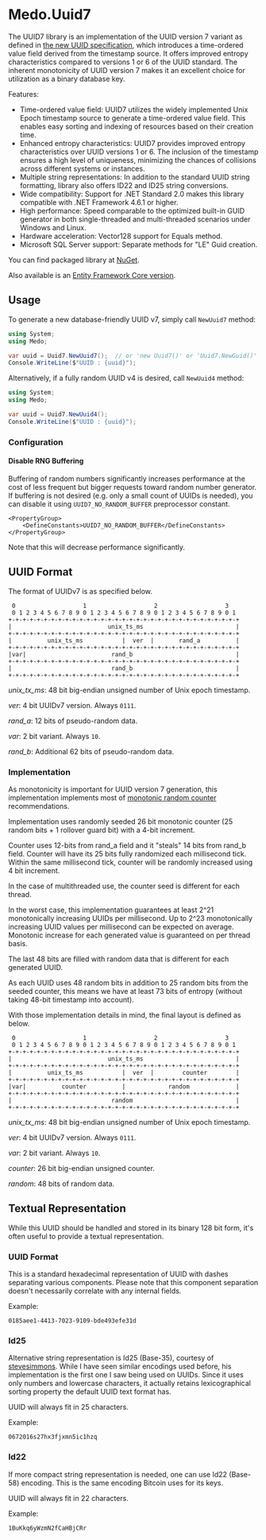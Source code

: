 Medo.Uuid7
==========

The UUID7 library is an implementation of the UUID version 7 variant as defined
in [the new UUID specification][rfc_4122bis], which introduces a time-ordered
value field derived from the timestamp source. It offers improved entropy
characteristics compared to versions 1 or 6 of the UUID standard. The inherent
monotonicity of UUID version 7 makes it an excellent choice for utilization as a
binary database key.

Features:
* Time-ordered value field: UUID7 utilizes the widely implemented Unix Epoch
  timestamp source to generate a time-ordered value field. This enables easy
  sorting and indexing of resources based on their creation time.
* Enhanced entropy characteristics: UUID7 provides improved entropy
  characteristics over UUID versions 1 or 6. The inclusion of the timestamp
  ensures a high level of uniqueness, minimizing the chances of collisions
  across different systems or instances.
* Multiple string representations: In addition to the standard UUID string
  formatting, library also offers ID22 and ID25 string conversions.
* Wide compatibility: Support for .NET Standard 2.0 makes this library
  compatible with .NET Framework 4.6.1 or higher.
* High performance: Speed comparable to the optimized built-in GUID generator in
  both single-threaded and multi-threaded scenarios under Windows and Linux.
* Hardware acceleration: Vector128 support for Equals method.
* Microsoft SQL Server support: Separate methods for "LE" Guid creation.

You can find packaged library at [NuGet][nuget_uuid7].

Also available is an [Entity Framework Core version][nuget_uuid7_efcore].


## Usage

To generate a new database-friendly UUID v7, simply call `NewUuid7` method:
```csharp
using System;
using Medo;

var uuid = Uuid7.NewUuid7();  // or 'new Uuid7()' or 'Uuid7.NewGuid()'
Console.WriteLine($"UUID : {uuid}");
```

Alternatively, if a fully random UUID v4 is desired, call `NewUuid4` method:
```csharp
using System;
using Medo;

var uuid = Uuid7.NewUuid4();
Console.WriteLine($"UUID : {uuid}");
```


### Configuration

#### Disable RNG Buffering

Buffering of random numbers significantly increases performance at the cost of
less frequent but bigger requests toward random number generator. If buffering
is not desired (e.g. only a small count of UUIDs is needed), you can disable it
using `UUID7_NO_RANDOM_BUFFER` preprocessor constant.

```plain
<PropertyGroup>
    <DefineConstants>UUID7_NO_RANDOM_BUFFER</DefineConstants>
</PropertyGroup>
```

Note that this will decrease performance significantly.


## UUID Format

The format of UUIDv7 is as specified below.

     0                   1                   2                   3
     0 1 2 3 4 5 6 7 8 9 0 1 2 3 4 5 6 7 8 9 0 1 2 3 4 5 6 7 8 9 0 1
    +-+-+-+-+-+-+-+-+-+-+-+-+-+-+-+-+-+-+-+-+-+-+-+-+-+-+-+-+-+-+-+-+
    |                           unix_ts_ms                          |
    +-+-+-+-+-+-+-+-+-+-+-+-+-+-+-+-+-+-+-+-+-+-+-+-+-+-+-+-+-+-+-+-+
    |          unix_ts_ms           |  ver  |       rand_a          |
    +-+-+-+-+-+-+-+-+-+-+-+-+-+-+-+-+-+-+-+-+-+-+-+-+-+-+-+-+-+-+-+-+
    |var|                        rand_b                             |
    +-+-+-+-+-+-+-+-+-+-+-+-+-+-+-+-+-+-+-+-+-+-+-+-+-+-+-+-+-+-+-+-+
    |                            rand_b                             |
    +-+-+-+-+-+-+-+-+-+-+-+-+-+-+-+-+-+-+-+-+-+-+-+-+-+-+-+-+-+-+-+-+

*unix_tx_ms*:
48 bit big-endian unsigned number of Unix epoch timestamp.

*ver*:
4 bit UUIDv7 version. Always `0111`.

*rand_a*:
12 bits of pseudo-random data.

*var*:
2 bit variant. Always `10`.

*rand_b*:
Additional 62 bits of pseudo-random data.


### Implementation

As monotonicity is important for UUID version 7 generation, this implementation
implements most of [monotonic random counter][rfc_4122bis#counters]
recommendations.

Implementation uses randomly seeded 26 bit monotonic counter (25 random bits + 1
rollover guard bit) with a 4-bit increment.

Counter uses 12-bits from rand_a field and it "steals" 14 bits from rand_b
field. Counter will have its 25 bits fully randomized each millisecond tick.
Within the same millisecond tick, counter will be randomly increased using 4 bit
increment.

In the case of multithreaded use, the counter seed is different for each thread.

In the worst case, this implementation guarantees at least 2^21 monotonically
increasing UUIDs per millisecond. Up to 2^23 monotonically increasing UUID
values per millisecond can be expected on average. Monotonic increase for each
generated value is guaranteed on per thread basis.

The last 48 bits are filled with random data that is different for each
generated UUID.

As each UUID uses 48 random bits in addition to 25 random bits from the seeded
counter, this means we have at least 73 bits of entropy (without taking 48-bit
timestamp into account).

With those implementation details in mind, the final layout is defined as below.

     0                   1                   2                   3
     0 1 2 3 4 5 6 7 8 9 0 1 2 3 4 5 6 7 8 9 0 1 2 3 4 5 6 7 8 9 0 1
    +-+-+-+-+-+-+-+-+-+-+-+-+-+-+-+-+-+-+-+-+-+-+-+-+-+-+-+-+-+-+-+-+
    |                           unix_ts_ms                          |
    +-+-+-+-+-+-+-+-+-+-+-+-+-+-+-+-+-+-+-+-+-+-+-+-+-+-+-+-+-+-+-+-+
    |          unix_ts_ms           |  ver  |        counter        |
    +-+-+-+-+-+-+-+-+-+-+-+-+-+-+-+-+-+-+-+-+-+-+-+-+-+-+-+-+-+-+-+-+
    |var|          counter          |            random             |
    +-+-+-+-+-+-+-+-+-+-+-+-+-+-+-+-+-+-+-+-+-+-+-+-+-+-+-+-+-+-+-+-+
    |                            random                             |
    +-+-+-+-+-+-+-+-+-+-+-+-+-+-+-+-+-+-+-+-+-+-+-+-+-+-+-+-+-+-+-+-+

*unix_tx_ms*:
48 bit big-endian unsigned number of Unix epoch timestamp.

*ver*:
4 bit UUIDv7 version. Always `0111`.

*var*:
2 bit variant. Always `10`.

*counter*:
26 bit big-endian unsigned counter.

*random*:
48 bits of random data.


## Textual Representation

While this UUID should be handled and stored in its binary 128 bit form, it's
often useful to provide a textual representation.


### UUID Format

This is a standard hexadecimal representation of UUID with dashes separating
various components. Please note that this component separation doesn't
necessarily correlate with any internal fields.

Example:

    0185aee1-4413-7023-9109-bde493efe31d


### Id25

Alternative string representation is Id25 (Base-35), courtesy of [stevesimmons][git_stevesimmons_uuid7].
While I have seen similar encodings used before, his implementation is the first
one I saw being used on UUIDs. Since it uses only numbers and lowercase
characters, it actually retains lexicographical sorting property the default
UUID text format has.

UUID will always fit in 25 characters.

Example:

    0672016s27hx3fjxmn5ic1hzq


### Id22

If more compact string representation is needed, one can use Id22 (Base-58)
encoding. This is the same encoding Bitcoin uses for its keys.

UUID will always fit in 22 characters.

Example:

    1BuKkq6yWzmN2fCaHBjCRr



[rfc_4122bis]: https://datatracker.ietf.org/doc/draft-ietf-uuidrev-rfc4122bis
[rfc_4122bis#counters]: https://www.ietf.org/archive/id/draft-ietf-uuidrev-rfc4122bis-07.html#name-monotonicity-and-counters
[nuget_uuid7]: https://www.nuget.org/packages/Medo.Uuid7/
[nuget_uuid7_efcore]: https://www.nuget.org/packages/Medo.Uuid7.EntityFrameworkCore/
[git_stevesimmons_uuid7]: https://github.com/stevesimmons/uuid7-csharp/

